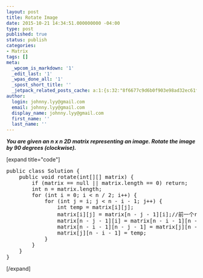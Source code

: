 ```yaml
---
layout: post
title: Rotate Image
date: 2015-10-21 14:34:51.000000000 -04:00
type: post
published: true
status: publish
categories:
- Matrix
tags: []
meta:
  _wpcom_is_markdown: '1'
  _edit_last: '1'
  _wpas_done_all: '1'
  _spost_short_title: ''
  _jetpack_related_posts_cache: a:1:{s:32:"8f6677c9d6b0f903e98ad32ec61f8deb";a:2:{s:7:"expires";i:1455035893;s:7:"payload";a:3:{i:0;a:1:{s:2:"id";i:568;}i:1;a:1:{s:2:"id";i:165;}i:2;a:1:{s:2:"id";i:1495;}}}}
author:
  login: johnny.lyy@gmail.com
  email: johnny.lyy@gmail.com
  display_name: johnny.lyy@gmail.com
  first_name: ''
  last_name: ''
---
```

<p><strong><em>You are given an n x n 2D matrix representing an image. Rotate the image by 90 degrees (clockwise).</em></strong></p>
<p>[expand title="code"]</p>
<pre>
public class Solution {
    public void rotate(int[][] matrix) {
        if (matrix == null || matrix.length == 0) return;
        int n = matrix.length;
        for (int i = 0; i < n / 2; i++) {
            for (int j = i; j < n - i - 1; j++) {
                int temp = matrix[i][j];
                matrix[i][j] = matrix[n - j - 1][i];//前一个row等于后一个col，前一个col + 后一个row = n - 1
                matrix[n - j - 1][i] = matrix[n - i - 1][n - j - 1];
                matrix[n - i - 1][n - j - 1] = matrix[j][n - i - 1];
                matrix[j][n - i - 1] = temp;
            }
        }
    }
}
</pre>
<p>[/expand]</p>
